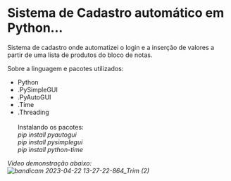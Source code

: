 # Sistema de Cadastro automático em Python...

Sistema de cadastro onde automatizei o login e a inserção de valores a partir de uma lista de produtos do bloco de notas.

Sobre a linguagem e pacotes utilizados: 
<ul>
<li>Python</li>
<li>.PySimpleGUI</li>
<li>.PyAutoGUI</li>
<li>.Time</li>
<li>.Threading</li>
<br/>
Instalando os pacotes: 
<br/>
<em>pip install pyautogui<em/>
<br/>
<em>pip install pysimplegui<em/>
<br/>
<em>pip install python-time<em/>
<br/>

</ul>

<em>Video demonstração abaixo:</em> 
<br/>
![bandicam 2023-04-22 13-27-22-864_Trim (2)](https://user-images.githubusercontent.com/101435336/233797022-7384bd5f-ad6d-41de-8b5d-f039148e880f.gif)


